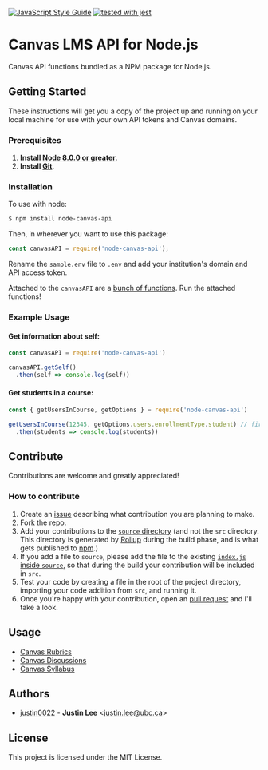 [![JavaScript Style Guide](https://img.shields.io/badge/code_style-standard-brightgreen.svg)](https://standardjs.com)
[![tested with jest](https://img.shields.io/badge/tested_with-jest-99424f.svg)](https://github.com/facebook/jest)

# Canvas LMS API for Node.js
Canvas API functions bundled as a NPM package for Node.js.

## Getting Started
These instructions will get you a copy of the project up and running on your local machine for use with your own API tokens and Canvas domains.

### Prerequisites

1. **Install [Node 8.0.0 or greater](https://nodejs.org)**.
2. **Install [Git](https://git-scm.com/downloads)**.

### Installation

To use with node:
```bash
$ npm install node-canvas-api
```
Then, in wherever you want to use this package:
```js
const canvasAPI = require('node-canvas-api');
```

Rename the `sample.env` file to `.env` and add your institution's domain and API access token.

Attached to the `canvasAPI` are a [bunch of functions](https://github.com/ubccapico/node-canvas-api/tree/master/src).
Run the attached functions!

### Example Usage

#### Get information about self:
```js
const canvasAPI = require('node-canvas-api')

canvasAPI.getSelf()
  .then(self => console.log(self))
```

#### Get students in a course:
```js
const { getUsersInCourse, getOptions } = require('node-canvas-api')

getUsersInCourse(12345, getOptions.users.enrollmentType.student) // first argument is Canvas course ID
  .then(students => console.log(students))
```

## Contribute
Contributions are welcome and greatly appreciated!

### How to contribute
1. Create an [issue](https://github.com/ubccapico/node-canvas-api/issues) describing what contribution you are planning to make.
1. Fork the repo.
1. Add your contributions to the [`source` directory](https://github.com/ubccapico/node-canvas-api/tree/master/source) (and not the `src` directory. This directory is generated by [Rollup](https://rollupjs.org/guide/en/) during the build phase, and is what gets published to [npm](https://www.npmjs.com/package/node-canvas-api).)
1. If you add a file to `source`, please add the file to the existing [`index.js` inside `source`](https://github.com/ubccapico/node-canvas-api/blob/master/source/index.js), so that during the build your contribution will be included in `src`.
1. Test your code by creating a file in the root of the project directory, importing your code addition from `src`, and running it.
1. Once you're happy with your contribution, open an [pull request](https://github.com/ubccapico/node-canvas-api/pulls) and I'll take a look.

## Usage
* [Canvas Rubrics](https://github.com/ubccapico/canvas-rubric)
* [Canvas Discussions](https://github.com/ubccapico/canvas-discussion)
* [Canvas Syllabus](https://github.com/UBC-LFS/lfs-canvas-syllabus)

## Authors

* [justin0022](https://github.com/justin0022) -
**Justin Lee** &lt;justin.lee@ubc.ca&gt;

## License

This project is licensed under the MIT License.
